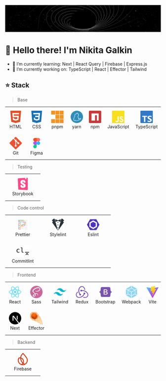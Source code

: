 <a href="#Stack">
  <img src="https://github.com/Afpia/Afpia/blob/main/space.gif" alt="Space" />
</a>

# 👋 Hello there! I'm Nikita Galkin
- 🌱 I’m currently learning: Next | React Query | Firebase | Express.js
- 🔭 I’m currently working on: TypeScript | React | Effector | Tailwind 

<h2 id="Stack" align="left">⭐ Stack</h2> 

> Base

<table width='100%'>
  <tr>
    <td align="center" width="100" height="80">
        <a href="#Stack">
          <img src="./image/html5-color.svg" width="40px" height="40px" alt="HTML" />
        </a>
        <br>HTML
    </td>
    <td align="center" width="100" height="80">
        <a href="#Stack">
          <img src="./image/css3-color.svg" width="40px" height="40px" alt="CSS" />
        </a>
        <br>CSS
    </td>
    <td align="center" width="100" height="80">
        <a href="#Stack">
          <img src="./image/pnpm-color.svg" width="40px" height="40px" alt="pnpm" />
        </a>
        <br>pnpm
    </td>
    <td align="center" width="100" height="80">
        <a href="#Stack">
          <img src="./image/yarn-color.svg" width="40px" height="40px" alt="yarn" />
        </a>
        <br>yarn
    </td>
    <td align="center" width="100" height="80">
        <a href="#Stack">
          <img src="./image/npm-color.svg" width="40px" height="40px" alt="npm" />
        </a>
        <br>npm
    </td>
    <td align="center" width="100" height="80">
        <a href="#Stack">
          <img src="./image/javascript-color.svg" width="40px" height="40px" alt="JavaScript" />
        </a>
        <br>JavaScript
    </td>
    <td align="center" width="100" height="80">
        <a href="#Stack">
          <img src="./image/typescript-color.svg" width="40px" height="40px" alt="TypeScript" />
        </a>
        <br>TypeScript
    </td>
  </tr>
  <tr>
        <td align="center" width="100" height="80">
        <a href="#Stack">
          <img src="./image/git-color.svg" width="40px" height="40px" alt="Git" />
        </a>
        <br>Git
    </td>
    <td align="center" width="100" height="80">
        <a href="#Stack">
          <img src="./image/figma.svg" width="40px" height="40px" alt="Figma" />
        </a>
        <br>Figma
    </td>
  </tr>
</table>


> Testing 

<table width='100%'>
  <tr>
    <td align="center" width="100" height="80">
        <a href="#Stack">
          <img src="./image/storybook-color.svg" width="40px" height="40px" alt="Storybook" />
        </a>
        <br>Storybook
    </td>
  </tr>
</table>


> Code control

<table width='100%'>
  <tr>
     <td align="center" width="100" height="80">
        <a href="#Stack">
          <img src="./image/prettier-color.svg" width="40px" height="40px" alt="Prettier" />
        </a>
        <br>Prettier
    </td>
     <td align="center" width="100" height="80">
        <a href="#Stack">
          <img src="./image/stylelint-color.svg" width="40px" height="40px" alt="Stylelint" />
        </a>
        <br>Stylelint
    </td>
     <td align="center" width="100" height="80">
        <a href="#Stack">
          <img src="./image/eslint-color.svg" width="40px" height="40px" alt="Eslint" />
        </a>
        <br>Eslint
    </td>
  </tr> 
  <tr>
   <td align="center" width="100" height="80">
      <a href="#Stack">
        <img src="./image/commitlint-color.svg" width="40px" height="40px" alt="Commitlint" />
      </a>
      <br>Commitlint
    </td>
  </tr> 
</table>

> Frontend

<table>
 <tr>
    <td align="center" width="100" height="80">
        <a href="#Stack">
          <img src="./image/react-color.svg" width="40px" height="40px" alt="React" />
        </a>
        <br>React
    </td>
    <td align="center" width="100" height="80">
        <a href="#Stack">
          <img src="./image/sass-color.svg" width="40px" height="40px" alt="Sass" />
        </a>
        <br>Sass
    </td>
    <td align="center" width="100" height="80">
        <a href="#Stack">
          <img src="./image/tailwindcss-color.svg" width="40px" height="40px" alt="Tailwind" />
        </a>
        <br>Tailwind
    </td>
    <td align="center" width="100" height="80">
        <a href="#Stack">
          <img src="./image/redux-color.svg" width="40px" height="40px" alt="Redux" />
        </a>
        <br>Redux
    </td>
    <td align="center" width="100" height="80">
        <a href="#Stack">
          <img src="./image/bootstrap-color.svg" width="40px" height="40px" alt="Bootstrap" />
        </a>
        <br>Bootstrap
    </td>
    <td align="center" width="100" height="80">
        <a href="#Stack">
          <img src="./image/webpack-color.svg" width="40px" height="40px" alt="Webpack" />
        </a>
        <br>Webpack
    </td>
    <td align="center" width="100" height="80">
        <a href="#Stack">
          <img src="./image/vite-color.svg" width="40px" height="40px" alt="Vite" />
        </a>
        <br>Vite
    </td>
  </tr> 
  <tr>
   <td align="center" width="100" height="80">
      <a href="#Stack">
        <img src="./image/nextdotjs-color.svg" width="40px" height="40px" alt="Next" />
      </a>
      <br>Next
    </td>
    <td align="center" width="100" height="80">
        <a href="#Stack">
          <img src="./image/effector-color.svg" width="40px" height="40px" alt="Effector" />
        </a>
        <br>Effector
    </td>
  </tr> 
</table>

> Backend

<table width='100%'>
  <tr>
    <td align="center" width="100" height="80">
        <a href="#Stack">
          <img src="./image/firebase-color.svg" width="40px" height="40px" alt="Firebase" />
        </a>
        <br>Firebase
    </td>
  </tr>
</table>

